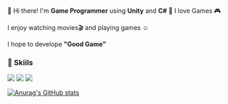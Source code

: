 👀 Hi there! I'm **Game Programmer** using **Unity** and **C#**
💓 I love Games 🎮

I enjoy watching movies🎬 and playing games ☺️

I hope to develope **"Good Game"**

### 💪 Skiils

<img src="https://img.shields.io/badge/Unity-36566F?style=plastic&logo=Unity&logoColor=white"/> <img src="https://img.shields.io/badge/c++-00599C?style=plastic&logo=c%2B%2B&logoColor=white"/> <img src="https://img.shields.io/badge/c%23-%23239120.svg?style=plastic&logo=c-sharp&logoColor=white"/></a>

<!---
YeseulLee-lab/YeseulLee-lab is a ✨ special ✨ repository because its `README.md` (this file) appears on your GitHub profile.
You can click the Preview link to take a look at your changes.
--->

[![Anurag's GitHub stats](https://github-readme-stats.vercel.app/api?username=YeseulLee-lab&theme=solarized-dark&show_icons=true)](https://github.com/anuraghazra/github-readme-stats)
